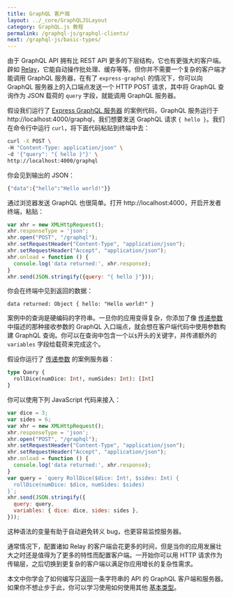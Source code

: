 ```yaml
---
title: GraphQL 客户端
layout: ../_core/GraphQLJSLayout
category: GraphQL.js 教程
permalink: /graphql-js/graphql-clients/
next: /graphql-js/basic-types/
---
```


由于 GraphQL API 拥有比 REST API 更多的下层结构，它也有更强大的客户端。辟如 [Relay](https://facebook.github.io/relay/)，它能自动操作批处理、缓存等等。但你并不需要一个复杂的客户端才能调用 GraphQL 服务器，在有了 `express-graphql` 的情况下，你可以向 GraphQL 服务器上的入口端点发送一个 HTTP POST 请求，其中将 GraphQL 查询作为 JSON 载荷的 `query` 字段，就能调用 GraphQL 服务器。

假设我们运行了 [Express GraphQL 服务器](/graphql-js/running-an-express-graphql-server/) 的案例代码，GraphQL 服务运行于 http://localhost:4000/graphql，我们想要发送 GraphQL 请求 `{ hello }`。我们在命令行中运行 `curl`，将下面代码粘贴到终端中去：

```bash
curl -X POST \
-H "Content-Type: application/json" \
-d '{"query": "{ hello }"}' \
http://localhost:4000/graphql
```

你会见到输出的 JSON：

```bash
{"data":{"hello":"Hello world!"}}
```

通过浏览器发送 GraphQL 也很简单。打开 http://localhost:4000，开启开发者终端，粘贴：

```javascript
var xhr = new XMLHttpRequest();
xhr.responseType = 'json';
xhr.open("POST", "/graphql");
xhr.setRequestHeader("Content-Type", "application/json");
xhr.setRequestHeader("Accept", "application/json");
xhr.onload = function () {
  console.log('data returned:', xhr.response);
}
xhr.send(JSON.stringify({query: "{ hello }"}));
```

你会在终端中见到返回的数据：

```
data returned: Object { hello: "Hello world!" }
```

案例中的查询是硬编码的字符串。一旦你的应用变得复杂，你添加了像 [传递参数](/graphql-js/passing-arguments/) 中描述的那种接收参数的 GraphQL 入口端点，就会想在客户端代码中使用参数构建 GraphQL 查询。你可以在查询中包含一个以`$`开头的关键字，并传递额外的 `variables` 字段给载荷来完成这个。

假设你运行了 [传递参数](/graphql-js/passing-arguments/) 的案例服务器：

```graphql
type Query {
  rollDice(numDice: Int!, numSides: Int): [Int]
}
```

你可以使用下列 JavaScript 代码来接入：

```javascript
var dice = 3;
var sides = 6;
var xhr = new XMLHttpRequest();
xhr.responseType = 'json';
xhr.open("POST", "/graphql");
xhr.setRequestHeader("Content-Type", "application/json");
xhr.setRequestHeader("Accept", "application/json");
xhr.onload = function () {
  console.log('data returned:', xhr.response);
}
var query = `query RollDice($dice: Int!, $sides: Int) {
  rollDice(numDice: $dice, numSides: $sides)
}`;
xhr.send(JSON.stringify({
  query: query,
  variables: { dice: dice, sides: sides },
}));
```

这种语法的变量有助于自动避免转义 bug，也更容易监控服务器。

通常情况下，配置诸如 Relay 的客户端会花更多的时间，但是当你的应用发展壮大之时还是值得为了更多的特性而配置客户端。一开始你可以用 HTTP 请求作为传输层，之后切换到更复杂的客户端以满足你应用增长的复杂性需求。

本文中你学会了如何编写只返回一条字符串的 API 的 GraphQL 客户端和服务器。如果你不想止步于此，你可以学习使用如何使用其他 [基本类型](/graphql-js/basic-types/)。
